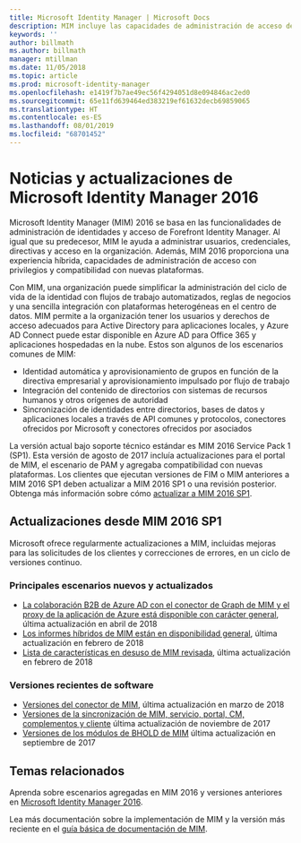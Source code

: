 ```yaml
---
title: Microsoft Identity Manager | Microsoft Docs
description: MIM incluye las capacidades de administración de acceso de FIM 2010 y le ayuda a administrar usuarios, credenciales, directivas y acceso dentro de su organización.
keywords: ''
author: billmath
ms.author: billmath
manager: mtillman
ms.date: 11/05/2018
ms.topic: article
ms.prod: microsoft-identity-manager
ms.openlocfilehash: e1419f7b7ae49ec56f4294051d8e094846ac2ed0
ms.sourcegitcommit: 65e11fd639464ed383219ef61632decb69859065
ms.translationtype: HT
ms.contentlocale: es-ES
ms.lasthandoff: 08/01/2019
ms.locfileid: "68701452"
---
```

# <a name="microsoft-identity-manager-2016-news-and-updates"></a>Noticias y actualizaciones de Microsoft Identity Manager 2016

Microsoft Identity Manager (MIM) 2016 se basa en las funcionalidades de administración de identidades y acceso de Forefront Identity Manager. Al igual que su predecesor, MIM le ayuda a administrar usuarios, credenciales, directivas y acceso en la organización.  Además, MIM 2016 proporciona una experiencia híbrida, capacidades de administración de acceso con privilegios y compatibilidad con nuevas plataformas.


Con MIM, una organización puede simplificar la administración del ciclo de vida de la identidad con flujos de trabajo automatizados, reglas de negocios y una sencilla integración con plataformas heterogéneas en el centro de datos. MIM permite a la organización tener los usuarios y derechos de acceso adecuados para Active Directory para aplicaciones locales, y Azure AD Connect puede estar disponible en Azure AD para Office 365 y aplicaciones hospedadas en la nube. Estos son algunos de los escenarios comunes de MIM:
 - Identidad automática y aprovisionamiento de grupos en función de la directiva empresarial y aprovisionamiento impulsado por flujo de trabajo
 - Integración del contenido de directorios con sistemas de recursos humanos y otros orígenes de autoridad
 - Sincronización de identidades entre directorios, bases de datos y aplicaciones locales a través de API comunes y protocolos, conectores ofrecidos por Microsoft y conectores ofrecidos por asociados

La versión actual bajo soporte técnico estándar es MIM 2016 Service Pack 1 (SP1).  Esta versión de agosto de 2017 incluía actualizaciones para el portal de MIM, el escenario de PAM y agregaba compatibilidad con nuevas plataformas.  Los clientes que ejecutan versiones de FIM o MIM anteriores a MIM 2016 SP1 deben actualizar a MIM 2016 SP1 o una revisión posterior.  Obtenga más información sobre cómo [actualizar a MIM 2016 SP1](./reference/version-history.md).

## <a name="updates-since-mim-2016-sp1"></a>Actualizaciones desde MIM 2016 SP1

Microsoft ofrece regularmente actualizaciones a MIM, incluidas mejoras para las solicitudes de los clientes y correcciones de errores, en un ciclo de versiones continuo.

### <a name="major-new-and-updated-scenarios"></a>Principales escenarios nuevos y actualizados

- [La colaboración B2B de Azure AD con el conector de Graph de MIM y el proxy de la aplicación de Azure está disponible con carácter general](microsoft-identity-manager-2016-graph-b2b-scenario.md), última actualización en abril de 2018
- [Los informes híbridos de MIM están en disponibilidad general](https://cloudblogs.microsoft.com/enterprisemobility/2018/02/23/hybrid-mim-reporting-now-available-in-azure-active-directory/), última actualización en febrero de 2018
- [Lista de características en desuso de MIM revisada](microsoft-identity-manager-2016-deprecated-features.md), última actualización en febrero de 2018

### <a name="recent-software-releases"></a>Versiones recientes de software

- [Versiones del conector de MIM](./reference/microsoft-identity-manager-2016-connector-version-history.md), última actualización en marzo de 2018
- [Versiones de la sincronización de MIM, servicio, portal, CM, complementos y cliente](./reference/version-history.md) última actualización de noviembre de 2017
- [Versiones de los módulos de BHOLD de MIM](./reference/version-bhold-history.md) última actualización en septiembre de 2017




## <a name="related-topics"></a>Temas relacionados

Aprenda sobre escenarios agregadas en MIM 2016 y versiones anteriores en [Microsoft Identity Manager 2016](microsoft-identity-manager-2016.md).

Lea más documentación sobre la implementación de MIM y la versión más reciente en el [guía básica de documentación de MIM](https://docs.microsoft.com/en-us/microsoft-identity-manager/).

